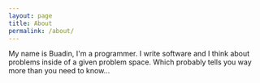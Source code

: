 ```yaml
---
layout: page
title: About
permalink: /about/
---
```


My name is Buadin, I'm a programmer. I write software and I think about problems inside of a given problem space. Which probably tells you way more than you need to know...

